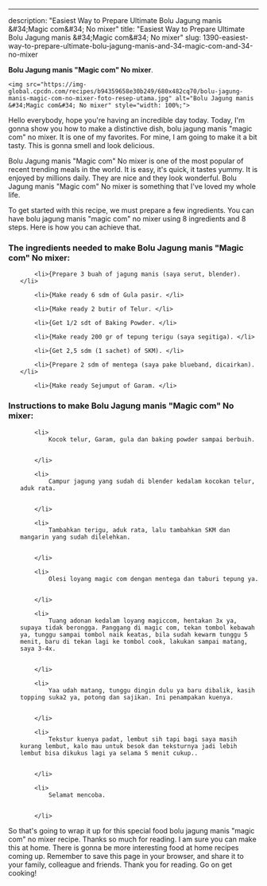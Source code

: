 ---
description: "Easiest Way to Prepare Ultimate Bolu Jagung manis &amp;#34;Magic com&amp;#34; No mixer"
title: "Easiest Way to Prepare Ultimate Bolu Jagung manis &amp;#34;Magic com&amp;#34; No mixer"
slug: 1390-easiest-way-to-prepare-ultimate-bolu-jagung-manis-and-34-magic-com-and-34-no-mixer

<p>
	<strong>Bolu Jagung manis &#34;Magic com&#34; No mixer</strong>. 
	
</p>
<p>
	
	<img src="https://img-global.cpcdn.com/recipes/b94359658e30b249/680x482cq70/bolu-jagung-manis-magic-com-no-mixer-foto-resep-utama.jpg" alt="Bolu Jagung manis &#34;Magic com&#34; No mixer" style="width: 100%;">
	
	
</p>
<p>
	Hello everybody, hope you're having an incredible day today. Today, I'm gonna show you how to make a distinctive dish, bolu jagung manis &#34;magic com&#34; no mixer. It is one of my favorites. For mine, I am going to make it a bit tasty. This is gonna smell and look delicious.
</p>
	
<p>
	
</p>
<p>
	Bolu Jagung manis &#34;Magic com&#34; No mixer is one of the most popular of recent trending meals in the world. It is easy, it's quick, it tastes yummy. It is enjoyed by millions daily. They are nice and they look wonderful. Bolu Jagung manis &#34;Magic com&#34; No mixer is something that I've loved my whole life.
</p>

<p>
To get started with this recipe, we must prepare a few ingredients. You can have bolu jagung manis &#34;magic com&#34; no mixer using 8 ingredients and 8 steps. Here is how you can achieve that.
</p>

<h3>The ingredients needed to make Bolu Jagung manis &#34;Magic com&#34; No mixer:</h3>

<ol>
	
		<li>{Prepare 3 buah of jagung manis (saya serut, blender). </li>
	
		<li>{Make ready 6 sdm of Gula pasir. </li>
	
		<li>{Make ready 2 butir of Telur. </li>
	
		<li>{Get 1/2 sdt of Baking Powder. </li>
	
		<li>{Make ready 200 gr of tepung terigu (saya segitiga). </li>
	
		<li>{Get 2,5 sdm (1 sachet) of SKM). </li>
	
		<li>{Prepare 2 sdm of mentega (saya pake blueband, dicairkan). </li>
	
		<li>{Make ready Sejumput of Garam. </li>
	
</ol>
<p>
	
</p>

<h3>Instructions to make Bolu Jagung manis &#34;Magic com&#34; No mixer:</h3>

<ol>
	
		<li>
			Kocok telur, Garam, gula dan baking powder sampai berbuih.
			
			
		</li>
	
		<li>
			Campur jagung yang sudah di blender kedalam kocokan telur, aduk rata.
			
			
		</li>
	
		<li>
			Tambahkan terigu, aduk rata, lalu tambahkan SKM dan mangarin yang sudah dilelehkan.
			
			
		</li>
	
		<li>
			Olesi loyang magic com dengan mentega dan taburi tepung ya.
			
			
		</li>
	
		<li>
			Tuang adonan kedalam loyang magiccom, hentakan 3x ya, supaya tidak berongga. Panggang di magic com, tekan tombol kebawah ya, tunggu sampai tombol naik keatas, bila sudah kewarm tunggu 5 menit, baru di tekan lagi ke tombol cook, lakukan sampai matang, saya 3-4x.
			
			
		</li>
	
		<li>
			Yaa udah matang, tunggu dingin dulu ya baru dibalik, kasih topping suka2 ya, potong dan sajikan. Ini penampakan kuenya.
			
			
		</li>
	
		<li>
			Tekstur kuenya padat, lembut sih tapi bagi saya masih kurang lembut, kalo mau untuk besok dan teksturnya jadi lebih lembut bisa dikukus lagi ya selama 5 menit cukup..
			
			
		</li>
	
		<li>
			Selamat mencoba.
			
			
		</li>
	
</ol>

<p>
	
</p>

<p>
	So that's going to wrap it up for this special food bolu jagung manis &#34;magic com&#34; no mixer recipe. Thanks so much for reading. I am sure you can make this at home. There is gonna be more interesting food at home recipes coming up. Remember to save this page in your browser, and share it to your family, colleague and friends. Thank you for reading. Go on get cooking!
</p>
